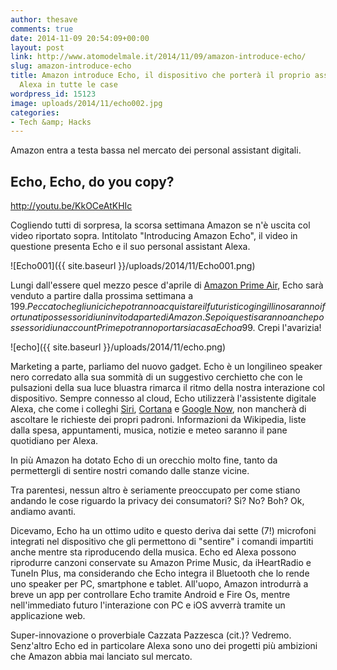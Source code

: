 ```yaml
---
author: thesave
comments: true
date: 2014-11-09 20:54:09+00:00
layout: post
link: http://www.atomodelmale.it/2014/11/09/amazon-introduce-echo/
slug: amazon-introduce-echo
title: Amazon introduce Echo, il dispositivo che porterà il proprio assistente digitale
  Alexa in tutte le case
wordpress_id: 15123
image: uploads/2014/11/echo002.jpg
categories:
- Tech &amp; Hacks
---
```


Amazon entra a testa bassa nel mercato dei personal assistant digitali.

## Echo, Echo, do you copy?

http://youtu.be/KkOCeAtKHIc

Cogliendo tutti di sorpresa, la scorsa settimana Amazon se n'è uscita col video riportato sopra. Intitolato "Introducing Amazon Echo", il video in questione presenta Echo e il suo personal assistant Alexa.

![Echo001]({{ site.baseurl }}/uploads/2014/11/Echo001.png)

Lungi dall'essere quel mezzo pesce d'aprile di [Amazon Prime Air](http://www.amazon.com/b?node=8037720011), Echo sarà venduto a partire dalla prossima settimana a 199$. Peccato che gli unici che potranno acquistare il futuristico gingillino saranno i fortunati possessori di un invito da parte di Amazon. Se poi questi saranno anche possessori di un account Prime potranno portarsi a casa Echo a 99$. Crepi l'avarizia!

![echo]({{ site.baseurl }}/uploads/2014/11/echo.png)

Marketing a parte, parliamo del nuovo gadget. Echo è un longilineo speaker nero corredato alla sua sommità di un suggestivo cerchietto che con le pulsazioni della sua luce bluastra rimarca il ritmo della nostra interazione col dispositivo. Sempre connesso al cloud, Echo utilizzerà l'assistente digitale Alexa, che come i colleghi [Siri](/2011/10/04/apple-ecco-il-nuovo-iphone-4s/), [Cortana](http://www.windowsphone.com/en-gb/how-to/wp8/cortana/meet-cortana) e [Google Now](http://www.google.com/landing/now/), non mancherà di ascoltare le richieste dei propri padroni. Informazioni da Wikipedia, liste dalla spesa, appuntamenti, musica, notizie e meteo saranno il pane quotidiano per Alexa.

In più Amazon ha dotato Echo di un orecchio molto fine, tanto da permettergli di sentire nostri comando dalle stanze vicine.

Tra parentesi, nessun altro è seriamente preoccupato per come stiano andando le cose riguardo la privacy dei consumatori? Si? No? Boh? Ok, andiamo avanti.

Dicevamo, Echo ha un ottimo udito e questo deriva dai sette (7!) microfoni integrati nel dispositivo che gli permettono di "sentire" i comandi impartiti anche mentre sta riproducendo della musica. Echo ed Alexa possono riprodurre canzoni conservate su Amazon Prime Music, da iHeartRadio e TuneIn Plus, ma considerando che Echo integra il Bluetooth che lo rende uno speaker per PC, smartphone e tablet. All'uopo, Amazon introdurrà a breve un app per controllare Echo tramite Android e Fire Os, mentre nell'immediato futuro l'interazione con PC e iOS avverrà tramite un applicazione web.

Super-innovazione o proverbiale Cazzata Pazzesca (cit.)? Vedremo. Senz'altro Echo ed in particolare Alexa sono uno dei progetti più ambizioni che Amazon abbia mai lanciato sul mercato.

